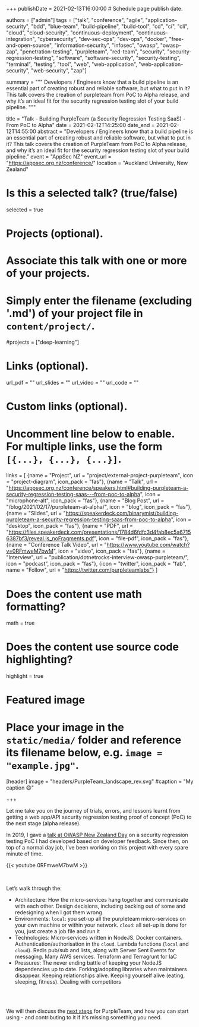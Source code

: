 +++
publishDate = 2021-02-13T16:00:00  # Schedule page publish date.

authors = ["admin"]
tags = ["talk", "conference", "agile", "application-security", "bdd", "blue-team", "build-pipeline", "build-tool", "cd", "ci", "cli", "cloud", "cloud-security", "continuous-deployment", "continuous-integration", "cybersecurity", "dev-sec-ops", "dev-ops", "docker", "free-and-open-source", "information-security", "infosec", "owasp", "owasp-zap", "penetration-testing", "purpleteam", "red-team", "security", "security-regression-testing", "software", "software-security", "security-testing", "terminal", "testing", "tool", "web", "web-application", "web-application-security", "web-security", "zap"]

summary = """
Developers / Engineers know that a build pipeline is an essential part of creating robust and reliable software, but what to put in it? This talk covers the creation of purpleteam from PoC to Alpha release, and why it’s an ideal fit for the security regression testing slot of your build pipeline.
"""

title = "Talk - Building PurpleTeam (a Security Regression Testing SaaS) - From PoC to Alpha"
date = 2021-02-12T14:25:00
date_end = 2021-02-12T14:55:00
abstract = "Developers / Engineers know that a build pipeline is an essential part of creating robust and reliable software, but what to put in it? This talk covers the creation of PurpleTeam from PoC to Alpha release, and why it’s an ideal fit for the security regression testing slot of your build pipeline."
event = "AppSec NZ"
event_url = "https://appsec.org.nz/conference/"
location = "Auckland University, New Zealand"

# Is this a selected talk? (true/false)
selected = true

# Projects (optional).
#   Associate this talk with one or more of your projects.
#   Simply enter the filename (excluding '.md') of your project file in `content/project/`.
#projects = ["deep-learning"]

# Links (optional).
url_pdf = ""
url_slides = ""
url_video = ""
url_code = ""

# Custom links (optional).
#   Uncomment line below to enable. For multiple links, use the form `[{...}, {...}, {...}]`.
links = [
  {name = "Project", url = "project/external-project-purpleteam", icon = "project-diagram", icon_pack = "fas"},
  {name = "Talk", url = "https://appsec.org.nz/conference/speakers.html#building-purpleteam-a-security-regression-testing-saas---from-poc-to-alpha", icon = "microphone-alt", icon_pack = "fas"},
  {name = "Blog Post", url = "/blog/2021/02/17/purpleteam-at-alpha/", icon = "blog", icon_pack = "fas"},
  {name = "Slides", url = "https://speakerdeck.com/binarymist/building-purpleteam-a-security-regression-testing-saas-from-poc-to-alpha", icon = "desktop", icon_pack = "fas"},
  {name = "PDF", url = "https://files.speakerdeck.com/presentations/1784d6fdfc3d4fab8ec5a67156387bf3/reveal.js_noFragments.pdf", icon = "file-pdf", icon_pack = "fas"},
  {name = "Conference Talk Video", url = "https://www.youtube.com/watch?v=0RFmweM7bwM", icon = "video", icon_pack = "fas"},
  {name = "Interview", url = "publication/dotnetrocks-interview-owasp-purpleteam/", icon = "podcast", icon_pack = "fas"},
  {icon = "twitter", icon_pack = "fab", name = "Follow", url = "https://twitter.com/purpleteamlabs"}
]

# Does the content use math formatting?
math = true

# Does the content use source code highlighting?
highlight = true

# Featured image
# Place your image in the `static/media/` folder and reference its filename below, e.g. `image = "example.jpg"`.
[header]
image = "headers/PurpleTeam_landscape_rev.svg"
#caption = "My caption :smile:"

+++

Let me take you on the journey of trials, errors, and lessons learnt from getting a web app/API security regression testing proof of concept (PoC) to the next stage (alpha release).

In 2019, I gave a [talk at OWASP New Zealand Day](/event/owaspnzday-2019-talk-security-regression-testing-on-owasp-zap-node-api) on a security regression testing PoC I had developed based on developer feedback. Since then, on top of a normal day job, I’ve been working on this project with every spare minute of time.

{{< youtube 0RFmweM7bwM >}}

<br>

Let’s walk through the:

* Architecture: How the micro-services hang together and communicate with each other. Design decisions, including backing out of some and redesigning when I got them wrong
* Environments: `local`: you set-up all the purpleteam micro-services on your own machine or within your network. `cloud`: all set-up is done for you, just create a job file and run it
* Technologies: Micro-services written in NodeJS. Docker containers. Authentication/authorisation in the `cloud`. Lambda functions (`local` and `cloud`). Redis pub/sub and lists, along with Server Sent Events for messaging. Many AWS services. Terraform and Terragrunt for IaC
* Pressures: The never ending battle of keeping your NodeJS dependencies up to date. Forking/adopting libraries when maintainers disappear. Keeping relationships alive. Keeping yourself alive (eating, sleeping, fitness). Dealing with competitors

<br>

<script async class="speakerdeck-embed" data-id="1784d6fdfc3d4fab8ec5a67156387bf3" data-ratio="1.37081659973226" src="//speakerdeck.com/assets/embed.js"></script>

<br>

We will then discuss the [next steps](/blog/2021/02/17/purpleteam-at-alpha/#next-steps) for PurpleTeam, and how you can start using - and contributing to it if it’s missing something you need.

<br>
